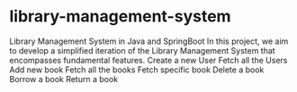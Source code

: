 # library-management-system
Library Management System in Java and SpringBoot
In this project, we aim to develop a simplified iteration of the Library Management System that encompasses fundamental features. 
Create a new User
Fetch all the Users
Add new book
Fetch all the books
Fetch specific book
Delete a book 
Borrow a book 
Return a book
